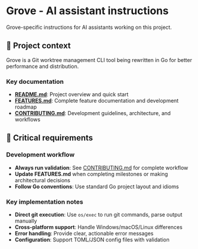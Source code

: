 # Grove - AI assistant instructions

Grove-specific instructions for AI assistants working on this project.

## 🎯 Project context

Grove is a Git worktree management CLI tool being rewritten in Go for better performance and distribution.

### Key documentation

- **[README.md](README.md)**: Project overview and quick start
- **[FEATURES.md](FEATURES.md)**: Complete feature documentation and development roadmap
- **[CONTRIBUTING.md](CONTRIBUTING.md)**: Development guidelines, architecture, and workflows

## 🚨 Critical requirements

### Development workflow

- **Always run validation**: See [CONTRIBUTING.md](CONTRIBUTING.md) for complete workflow
- **Update FEATURES.md** when completing milestones or making architectural decisions
- **Follow Go conventions**: Use standard Go project layout and idioms

### Key implementation notes

- **Direct git execution**: Use `os/exec` to run git commands, parse output manually
- **Cross-platform support**: Handle Windows/macOS/Linux differences
- **Error handling**: Provide clear, actionable error messages
- **Configuration**: Support TOML/JSON config files with validation
